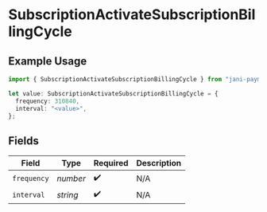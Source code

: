 # SubscriptionActivateSubscriptionBillingCycle

## Example Usage

```typescript
import { SubscriptionActivateSubscriptionBillingCycle } from "jani-payments/models/operations";

let value: SubscriptionActivateSubscriptionBillingCycle = {
  frequency: 310840,
  interval: "<value>",
};
```

## Fields

| Field              | Type               | Required           | Description        |
| ------------------ | ------------------ | ------------------ | ------------------ |
| `frequency`        | *number*           | :heavy_check_mark: | N/A                |
| `interval`         | *string*           | :heavy_check_mark: | N/A                |
